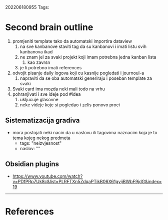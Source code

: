 202206180955
Tags: 
# Second brain outline
1. promjeniti template tako da automatski importira dataview
	1. na sve kanbanove staviti tag da su kanbanovi i imati listu svih kanbanova ikad
	2. ne znam jel za svaki projekt koji imam potrebna jedna kanban lista
		1. kao zavrsn
	3. je li potrebno imati references
2. odvojit pisanje daily logova koji cu kasnije pogledati i journoul-a
	1. napraviti da se oba automatski generiraju i poseban template za svaki
3. Svaki card ima mozda neki mali todo na vrhu
4. pohranjivati i sve ideje pod #idea
	1. ukljucuje glasovne
	2. neke videje koje si pogledao i zelis ponovo proci

## Sistematizacija gradiva
- mora postojati neki nacin da u naslovu ili tagovima naznacim koja je to tema kojeg nekog predmeta
	- tags: "neizvjesnost"
	- naslov: ""

## Obsidian plugins
- https://www.youtube.com/watch?v=PDfPRp7Uk8c&list=PLRFTXn5ZdqaPTikB06X61gyijBWbF9jdG&index=19
---
# References
